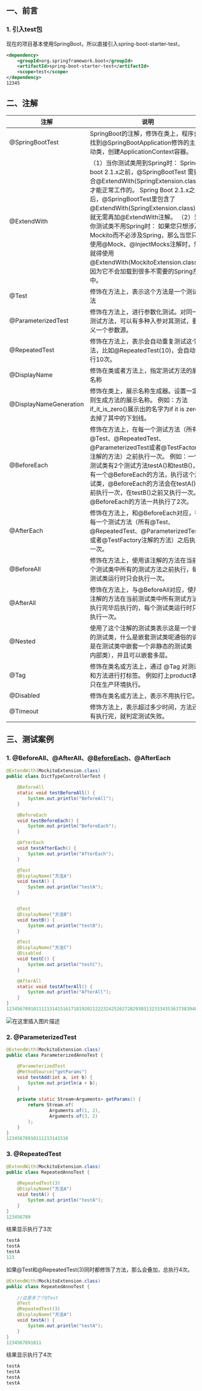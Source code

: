 ## 一、前言

### 1. 引入test包

现在的项目基本使用SpringBoot，所以直接引入spring-boot-starter-test，

```xml
<dependency>
	<groupId>org.springframework.boot</groupId>
	<artifactId>spring-boot-starter-test</artifactId>
	<scope>test</scope>
</dependency>
12345
```

## 二、注解

| 注解                   | 说明                                                         |
| ---------------------- | ------------------------------------------------------------ |
| @SpringBootTest        | SpringBoot的注解，修饰在类上，程序会找到@SpringBootApplication修饰的主启动类，创建ApplicationContext容器。 |
| @ExtendWith            | （1）当你测试类用到Spring时： Spring boot 2.1.x之前，@SpringBootTest 需要配合@ExtendWith(SpringExtension.class)才能正常工作的。 Spring Boot 2.1.x之后，@SpringBootTest里包含了@ExtendWith(SpringExtension.class)，就无需再加@ExtendWith注解。 （2）当你测试类不用Spring时： 如果您只想涉及Mockito而不必涉及Spring，那么当您只想使用@Mock、@InjectMocks注解时，您就得使用@ExtendWith(MockitoExtension.class)，因为它不会加载到很多不需要的Spring东西中。 |
| @Test                  | 修饰在方法上，表示这个方法是一个测试方法                     |
| @ParameterizedTest     | 修饰在方法上，进行参数化测试。对同一个测试方法，可以有多种入参对其测试，要定义一个参数源。 |
| @RepeatedTest          | 修饰在方法上，表示会自动重复测试这个方法，比如@RepeatedTest(10)，会自动执行10次。 |
| @DisplayName           | 修饰在类或者方法上，指定测试方法的展示名称                   |
| @DisplayNameGeneration | 修饰在类上，展示名称生成器。设置一定规则生成方法的展示名称。 例如：方法if_it_is_zero()展示出的名字为if it is zero，去掉了其中的下划线。 |
| @BeforeEach            | 修饰在方法上，在每一个测试方法（所有@Test、@RepeatedTest、@ParameterizedTest或者@TestFactory注解的方法）之前执行一次。 例如：一个测试类有2个测试方法testA()和testB()，还有一个@BeforeEach的方法，执行这个测试类，@BeforeEach的方法会在testA()之前执行一次，在testB()之前又执行一次。@BeforeEach的方法一共执行了2次。 |
| @AfterEach             | 修饰在方法上，和@BeforeEach对应，在每一个测试方法（所有@Test、@RepeatedTest、@ParameterizedTest或者@TestFactory注解的方法）之后执行一次。 |
| @BeforeAll             | 修饰在方法上，使用该注解的方法在当前整个测试类中所有的测试方法之前执行，每个测试类运行时只会执行一次。 |
| @AfterAll              | 修饰在方法上，与@BeforeAll对应，使用该注解的方法在当前测试类中所有测试方法都执行完毕后执行的，每个测试类运行时只会执行一次。 |
| @Nested                | 使用了这个注解的测试类表示这是一个嵌套的测试类，什么是嵌套测试类呢通俗的说就是在测试类中嵌套一个非静态的测试类（即内部类），并且可以嵌套多层。 |
| @Tag                   | 修饰在类名或方法上，通过 @Tag 对测试类和方法进行打标签。 例如打上product表示只在生产环境执行。 |
| @Disabled              | 修饰在类名或方法上，表示不用执行它。                         |
| @Timeout               | 修饰方法上，表示超过多少时间，方法还没有执行完，就判定测试失败。 |

## 三、测试案例

### 1. @BeforeAll、@AfterAll、@[BeforeEach](https://so.csdn.net/so/search?q=BeforeEach&spm=1001.2101.3001.7020)、@AfterEach

```java
@ExtendWith(MockitoExtension.class)
public class DictTypeControllerTest {

    @BeforeAll
    static void testBeforeAll() {
        System.out.println("BeforeAll");
    }

    @BeforeEach
    void testBeforeEach() {
        System.out.println("BeforeEach");
    }

    @AfterEach
    void testAfterEach() {
        System.out.println("AfterEach");
    }

    @Test
    @DisplayName("方法A")
    void testA() {
        System.out.println("testA");
    }


    @Test
    @DisplayName("方法B")
    void testB() {
        System.out.println("testB");
    }

    @Test
    @DisplayName("方法C")
    @Disabled
    void testC() {
        System.out.println("testC");
    }

    @AfterAll
    static void testAfterAll() {
        System.out.println("AfterAll");
    }
}
12345678910111213141516171819202122232425262728293031323334353637383940414243
```

![在这里插入图片描述](./assets/watermark,type_d3F5LXplbmhlaQ,shadow_50,text_Q1NETiBA5LqaIOeRnw==,size_20,color_FFFFFF,t_70,g_se,x_16#pic_center.png)

### 2. @ParameterizedTest

```java
@ExtendWith(MockitoExtension.class)
public class ParameterizedAnnoTest {

    @ParameterizedTest
    @MethodSource("getParams")
    void testAdd(int a, int b) {
        System.out.println(a + b);
    }

    private static Stream<Arguments> getParams() {
        return Stream.of(
                Arguments.of(1, 2),
                Arguments.of(3, 2)
        );
    }
}
12345678910111213141516
```

### 3. @RepeatedTest

```java
@ExtendWith(MockitoExtension.class)
public class RepeatedAnnoTest {
    
    @RepeatedTest(3)
    @DisplayName("方法A")
    void testA() {
        System.out.println("testA");
    }
}
123456789
```

结果显示执行了3次

```java
testA
testA
testA
123
```

如果@Test和@RepeatedTest(3)同时都修饰了方法，那么会叠加，总执行4次。

```java
@ExtendWith(MockitoExtension.class)
public class RepeatedAnnoTest {
	
	//这里多了个@Test
    @Test
    @RepeatedTest(3)
    @DisplayName("方法A")
    void testA() {
        System.out.println("testA");
    }
}
1234567891011
```

结果显示执行了4次

```java
testA
testA
testA
testA
```